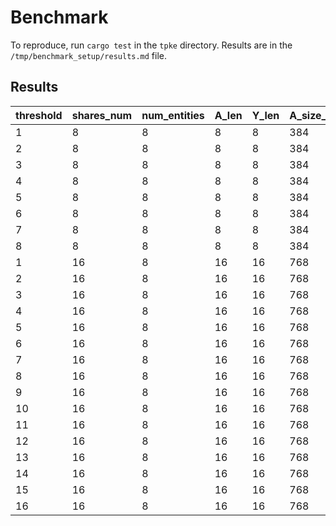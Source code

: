 # Benchmark

To reproduce, run `cargo test` in the `tpke` directory. Results are in the `/tmp/benchmark_setup/results.md` file.

## Results

|threshold|shares_num|num_entities|A_len|Y_len|A_size_bytes|Y_size_bytes|A_size_bytes_per_share|Y_size_bytes_per_share|A_size_bytes_per_threshold|Y_size_bytes_per_threshold|A_size_bytes_per_entity|Y_size_bytes_per_entity|ftt_domain_size|
|---------|----------|------------|-----|-----|------------|------------|-----------------------|---------------------|--------------------------|---------------------------|-----------------------|-----------------------|----------|
|1|8|8|8|8|384|768|48|96|384|768|48|96|8|
|2|8|8|8|8|384|768|48|96|192|384|48|96|8|
|3|8|8|8|8|384|768|48|96|128|256|48|96|8|
|4|8|8|8|8|384|768|48|96|96|192|48|96|8|
|5|8|8|8|8|384|768|48|96|76|153|48|96|8|
|6|8|8|8|8|384|768|48|96|64|128|48|96|8|
|7|8|8|8|8|384|768|48|96|54|109|48|96|8|
|8|8|8|8|8|384|768|48|96|48|96|48|96|8|
|1|16|8|16|16|768|1536|48|96|768|1536|96|192|16|
|2|16|8|16|16|768|1536|48|96|384|768|96|192|16|
|3|16|8|16|16|768|1536|48|96|256|512|96|192|16|
|4|16|8|16|16|768|1536|48|96|192|384|96|192|16|
|5|16|8|16|16|768|1536|48|96|153|307|96|192|16|
|6|16|8|16|16|768|1536|48|96|128|256|96|192|16|
|7|16|8|16|16|768|1536|48|96|109|219|96|192|16|
|8|16|8|16|16|768|1536|48|96|96|192|96|192|16|
|9|16|8|16|16|768|1536|48|96|85|170|96|192|16|
|10|16|8|16|16|768|1536|48|96|76|153|96|192|16|
|11|16|8|16|16|768|1536|48|96|69|139|96|192|16|
|12|16|8|16|16|768|1536|48|96|64|128|96|192|16|
|13|16|8|16|16|768|1536|48|96|59|118|96|192|16|
|14|16|8|16|16|768|1536|48|96|54|109|96|192|16|
|15|16|8|16|16|768|1536|48|96|51|102|96|192|16|
|16|16|8|16|16|768|1536|48|96|48|96|96|192|16|
